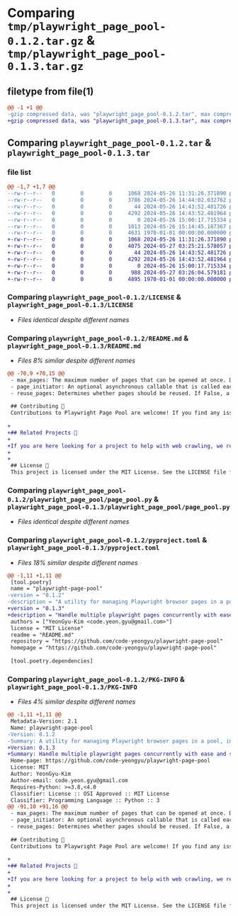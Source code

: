 # Comparing `tmp/playwright_page_pool-0.1.2.tar.gz` & `tmp/playwright_page_pool-0.1.3.tar.gz`

## filetype from file(1)

```diff
@@ -1 +1 @@
-gzip compressed data, was "playwright_page_pool-0.1.2.tar", max compression
+gzip compressed data, was "playwright_page_pool-0.1.3.tar", max compression
```

## Comparing `playwright_page_pool-0.1.2.tar` & `playwright_page_pool-0.1.3.tar`

### file list

```diff
@@ -1,7 +1,7 @@
--rw-r--r--   0        0        0     1068 2024-05-26 11:31:26.371890 playwright_page_pool-0.1.2/LICENSE
--rw-r--r--   0        0        0     3786 2024-05-26 14:44:02.032762 playwright_page_pool-0.1.2/README.md
--rw-r--r--   0        0        0       44 2024-05-26 14:43:52.481726 playwright_page_pool-0.1.2/playwright_page_pool/__init__.py
--rw-r--r--   0        0        0     4292 2024-05-26 14:43:52.481964 playwright_page_pool-0.1.2/playwright_page_pool/page_pool.py
--rw-r--r--   0        0        0        0 2024-05-26 15:00:17.715334 playwright_page_pool-0.1.2/playwright_page_pool/py.typed
--rw-r--r--   0        0        0     1013 2024-05-26 15:14:45.187367 playwright_page_pool-0.1.2/pyproject.toml
--rw-r--r--   0        0        0     4631 1970-01-01 00:00:00.000000 playwright_page_pool-0.1.2/PKG-INFO
+-rw-r--r--   0        0        0     1068 2024-05-26 11:31:26.371890 playwright_page_pool-0.1.3/LICENSE
+-rw-r--r--   0        0        0     4075 2024-05-27 03:25:21.578057 playwright_page_pool-0.1.3/README.md
+-rw-r--r--   0        0        0       44 2024-05-26 14:43:52.481726 playwright_page_pool-0.1.3/playwright_page_pool/__init__.py
+-rw-r--r--   0        0        0     4292 2024-05-26 14:43:52.481964 playwright_page_pool-0.1.3/playwright_page_pool/page_pool.py
+-rw-r--r--   0        0        0        0 2024-05-26 15:00:17.715334 playwright_page_pool-0.1.3/playwright_page_pool/py.typed
+-rw-r--r--   0        0        0      988 2024-05-27 03:26:04.579181 playwright_page_pool-0.1.3/pyproject.toml
+-rw-r--r--   0        0        0     4895 1970-01-01 00:00:00.000000 playwright_page_pool-0.1.3/PKG-INFO
```

### Comparing `playwright_page_pool-0.1.2/LICENSE` & `playwright_page_pool-0.1.3/LICENSE`

 * *Files identical despite different names*

### Comparing `playwright_page_pool-0.1.2/README.md` & `playwright_page_pool-0.1.3/README.md`

 * *Files 8% similar despite different names*

```diff
@@ -70,9 +70,15 @@
 - max_pages: The maximum number of pages that can be opened at once. Defaults to the number of CPU cores.
 - page_initiator: An optional asynchronous callable that is called each time a new page is created. This allows you to perform custom initialization on each page.
 - reuse_pages: Determines whether pages should be reused. If False, a new page is created for each acquisition. Defaults to False. When set to True, it eliminates the overhead of opening and closing pages repeatedly, thereby improving performance.
 
 ## Contributing 🤝
 Contributions to Playwright Page Pool are welcome! If you find any issues or have suggestions for improvements, please open an issue or submit a pull request on the GitHub repository.
 
+
+## Related Projects 🔗
+
+If you are here looking for a project to help with web crawling, we recommend [playwright-network-spy](https://github.com/code-yeongyu/playwright-page-pool). It's a powerful tool for crawling any website on Earth by capturing HTTP responses, using Playwright.
+
+
 ## License 📄
 This project is licensed under the MIT License. See the LICENSE file for more details.
```

### Comparing `playwright_page_pool-0.1.2/playwright_page_pool/page_pool.py` & `playwright_page_pool-0.1.3/playwright_page_pool/page_pool.py`

 * *Files identical despite different names*

### Comparing `playwright_page_pool-0.1.2/pyproject.toml` & `playwright_page_pool-0.1.3/pyproject.toml`

 * *Files 18% similar despite different names*

```diff
@@ -1,11 +1,11 @@
 [tool.poetry]
 name = "playwright-page-pool"
-version = "0.1.2"
-description = "A utility for managing Playwright browser pages in a pool, inspired by Python's ThreadPool."
+version = "0.1.3"
+description = "Handle multiple playwright pages concurrently with ease and speed."
 authors = ["YeonGyu-Kim <code.yeon.gyu@gmail.com>"]
 license = "MIT License"
 readme = "README.md"
 repository = "https://github.com/code-yeongyu/playwright-page-pool"
 homepage = "https://github.com/code-yeongyu/playwright-page-pool"
 
 [tool.poetry.dependencies]
```

### Comparing `playwright_page_pool-0.1.2/PKG-INFO` & `playwright_page_pool-0.1.3/PKG-INFO`

 * *Files 4% similar despite different names*

```diff
@@ -1,11 +1,11 @@
 Metadata-Version: 2.1
 Name: playwright-page-pool
-Version: 0.1.2
-Summary: A utility for managing Playwright browser pages in a pool, inspired by Python's ThreadPool.
+Version: 0.1.3
+Summary: Handle multiple playwright pages concurrently with ease and speed.
 Home-page: https://github.com/code-yeongyu/playwright-page-pool
 License: MIT
 Author: YeonGyu-Kim
 Author-email: code.yeon.gyu@gmail.com
 Requires-Python: >=3.8,<4.0
 Classifier: License :: OSI Approved :: MIT License
 Classifier: Programming Language :: Python :: 3
@@ -91,10 +91,16 @@
 - max_pages: The maximum number of pages that can be opened at once. Defaults to the number of CPU cores.
 - page_initiator: An optional asynchronous callable that is called each time a new page is created. This allows you to perform custom initialization on each page.
 - reuse_pages: Determines whether pages should be reused. If False, a new page is created for each acquisition. Defaults to False. When set to True, it eliminates the overhead of opening and closing pages repeatedly, thereby improving performance.
 
 ## Contributing 🤝
 Contributions to Playwright Page Pool are welcome! If you find any issues or have suggestions for improvements, please open an issue or submit a pull request on the GitHub repository.
 
+
+## Related Projects 🔗
+
+If you are here looking for a project to help with web crawling, we recommend [playwright-network-spy](https://github.com/code-yeongyu/playwright-page-pool). It's a powerful tool for crawling any website on Earth by capturing HTTP responses, using Playwright.
+
+
 ## License 📄
 This project is licensed under the MIT License. See the LICENSE file for more details.
```

